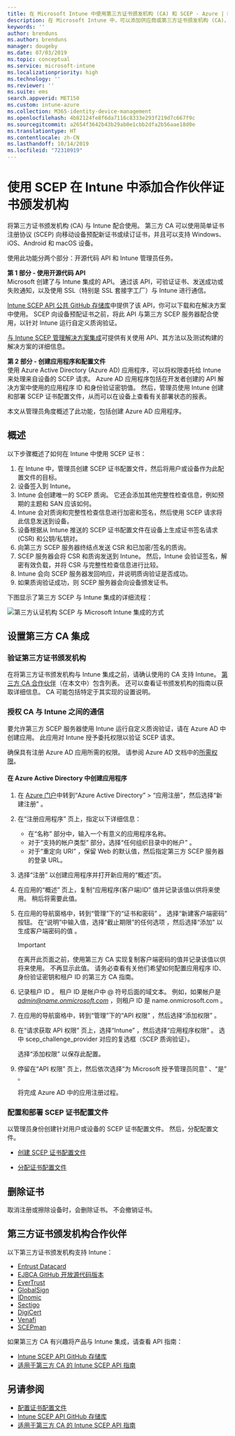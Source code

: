 ```yaml
---
title: 在 Microsoft Intune 中使用第三方证书颁发机构 (CA) 和 SCEP - Azure | Microsoft Docs
description: 在 Microsoft Intune 中，可以添加供应商或第三方证书颁发机构 (CA)，以使用 SCEP 协议向移动设备颁发证书。 在此概述中，Azure Active Directory (Azure AD) 应用程序授予了 Microsoft Intune 验证证书的权限。 然后，在 SCEP 服务器的安装程序中使用 AAD 应用程序的应用程序 ID、身份验证密钥和租户 ID 来颁发证书。
keywords: ''
author: brenduns
ms.author: brenduns
manager: dougeby
ms.date: 07/03/2019
ms.topic: conceptual
ms.service: microsoft-intune
ms.localizationpriority: high
ms.technology: ''
ms.reviewer: ''
ms.suite: ems
search.appverid: MET150
ms.custom: intune-azure
ms.collection: M365-identity-device-management
ms.openlocfilehash: 4b82124fe8f6da7116c8333e293f219d7c667f9c
ms.sourcegitcommit: a2654f3642b43b29ab0e1cbb2dfa2b56aae18d0e
ms.translationtype: HT
ms.contentlocale: zh-CN
ms.lasthandoff: 10/14/2019
ms.locfileid: "72310919"
---
```

# <a name="add-partner-certification-authority-in-intune-using-scep"></a>使用 SCEP 在 Intune 中添加合作伙伴证书颁发机构

将第三方证书颁发机构 (CA) 与 Intune 配合使用。 第三方 CA 可以使用简单证书注册协议 (SCEP) 向移动设备预配新证书或续订证书，并且可以支持 Windows、iOS、Android 和 macOS 设备。

使用此功能分两个部分：开源代码 API 和 Intune 管理员任务。

**第 1 部分 - 使用开源代码 API**  
Microsoft 创建了与 Intune 集成的 API。 通过该 API，可验证证书、发送成功或失败通知，以及使用 SSL（特别是 SSL 套接字工厂）与 Intune 进行通信。

[Intune SCEP API 公共 GitHub 存储库](https://github.com/Microsoft/Intune-Resource-Access/tree/develop/src/CsrValidation)中提供了该 API，你可以下载和在解决方案中使用。 SCEP 向设备预配证书之前，将此 API 与第三方 SCEP 服务器配合使用，以针对 Intune 运行自定义质询验证。

[与 Intune SCEP 管理解决方案集成](scep-libraries-apis.md)可提供有关使用 API、其方法以及测试构建的解决方案的详细信息。

**第 2 部分 - 创建应用程序和配置文件**  
使用 Azure Active Directory (Azure AD) 应用程序，可以将权限委托给 Intune 来处理来自设备的 SCEP 请求。 Azure AD 应用程序包括在开发者创建的 API 解决方案中使用的应用程序 ID 和身份验证密钥值。 然后，管理员使用 Intune 创建和部署 SCEP 证书配置文件，从而可以在设备上查看有关部署状态的报表。

本文从管理员角度概述了此功能，包括创建 Azure AD 应用程序。

## <a name="overview"></a>概述

以下步骤概述了如何在 Intune 中使用 SCEP 证书：

1. 在 Intune 中，管理员创建 SCEP 证书配置文件，然后将用户或设备作为此配置文件的目标。
2. 设备签入到 Intune。
3. Intune 会创建唯一的 SCEP 质询。 它还会添加其他完整性检查信息，例如预期的主题和 SAN 应该如何。
4. Intune 会对质询和完整性检查信息进行加密和签名，然后使用 SCEP 请求将此信息发送到设备。
5. 设备根据从 Intune 推送的 SCEP 证书配置文件在设备上生成证书签名请求 (CSR) 和公钥/私钥对。
6. 向第三方 SCEP 服务器终结点发送 CSR 和已加密/签名的质询。
7. SCEP 服务器会将 CSR 和质询发送到 Intune。 然后，Intune 会验证签名，解密有效负载，并将 CSR 与完整性检查信息进行比较。
8. Intune 会向 SCEP 服务器发回响应，并说明质询验证是否成功。  
9. 如果质询验证成功，则 SCEP 服务器会向设备颁发证书。

下图显示了第三方 SCEP 与 Intune 集成的详细流程：

![第三方认证机构 SCEP 与 Microsoft Intune 集成的方式](./media/certificate-authority-add-scep-overview/scep-certificate-vendor-integration.png)

## <a name="set-up-third-party-ca-integration"></a>设置第三方 CA 集成

### <a name="validate-third-party-certification-authority"></a>验证第三方证书颁发机构

在将第三方证书颁发机构与 Intune 集成之前，请确认使用的 CA 支持 Intune。 [第三方 CA 合作伙伴](#third-party-certification-authority-partners)（在本文中）包含列表。 还可以查看证书颁发机构的指南以获取详细信息。 CA 可能包括特定于其实现的设置说明。

### <a name="authorize-communication-between-ca-and-intune"></a>授权 CA 与 Intune 之间的通信

要允许第三方 SCEP 服务器使用 Intune 运行自定义质询验证，请在 Azure AD 中创建应用。 此应用对 Intune 授予委托权限以验证 SCEP 请求。

确保具有注册 Azure AD 应用所需的权限。 请参阅 Azure AD 文档中的[所需权限](https://docs.microsoft.com/azure/azure-resource-manager/resource-group-create-service-principal-portal#required-permissions)。

#### <a name="create-an-application-in-azure-active-directory"></a>在 Azure Active Directory 中创建应用程序  

1. 在 [Azure 门户](https://portal.azure.com)中转到“Azure Active Directory” > “应用注册”，然后选择“新建注册”    。  

2. 在“注册应用程序”  页上，指定以下详细信息：  
   - 在“名称”  部分中，输入一个有意义的应用程序名称。  
   - 对于“支持的帐户类型”  部分，选择“任何组织目录中的帐户”  。  
   - 对于“重定向 URI”  ，保留 Web 的默认值，然后指定第三方 SCEP 服务器的登录 URL。  

3. 选择“注册”  以创建应用程序并打开新应用的“概述”页。  

4. 在应用的“概述”  页上，复制“应用程序(客户端)ID”  值并记录该值以供将来使用。 稍后将需要此值。  

5. 在应用的导航窗格中，转到“管理”下的“证书和密码”   。 选择“新建客户端密码”  按钮。 在“说明”中输入值，选择“截止期限”的任何选项  ，然后选择“添加”  以生成客户端密码的值  。 
   > [!IMPORTANT]  
   > 在离开此页面之前，使用第三方 CA 实现复制客户端密码的值并记录该值以供将来使用。 不再显示此值。 请务必查看有关他们希望如何配置应用程序 ID、身份验证密钥和租户 ID 的第三方 CA 指南。  

6. 记录租户 ID  。 租户 ID 是帐户中 @ 符号后面的域文本。 例如，如果帐户是 *admin@name.onmicrosoft.com* ，则租户 ID 是 name.onmicrosoft.com  。  

7. 在应用的导航窗格中，转到“管理”下的“API 权限”   ，然后选择“添加权限”  。  

8. 在“请求获取 API 权限”  页上，选择“Intune”  ，然后选择“应用程序权限”  。 选中 scep_challenge_provider  对应的复选框（SCEP 质询验证）。  

   选择“添加权限”  以保存此配置。  

9. 停留在“API 权限”  页上，然后依次选择“为 Microsoft 授予管理员同意”  、“是”  。  
   
   将完成 Azure AD 中的应用注册过程。





### <a name="configure-and-deploy-a-scep-certificate-profile"></a>配置和部署 SCEP 证书配置文件
以管理员身份创建针对用户或设备的 SCEP 证书配置文件。 然后，分配配置文件。

- [创建 SCEP 证书配置文件](certificates-profile-scep.md#create-a-scep-certificate-profile)

- [分配证书配置文件](certificates-profile-scep.md#assign-the-certificate-profile)

## <a name="removing-certificates"></a>删除证书

取消注册或擦除设备时，会删除证书。 不会撤销证书。

## <a name="third-party-certification-authority-partners"></a>第三方证书颁发机构合作伙伴
以下第三方证书颁发机构支持 Intune：

- [Entrust Datacard](https://info.entrustdatacard.com/pki-eval-tool)
- [EJBCA GitHub 开放源代码版本](https://github.com/agerbergt/intune-ejbca-connector)
- [EverTrust](https://evertrust.fr/en/products/)
- [GlobalSign](https://downloads.globalsign.com/acton/attachment/2674/f-6903f60b-9111-432d-b283-77823cc65500/1/-/-/-/-/globalsign-aeg-microsoft-intune-integration-guide.pdf)
- [IDnomic](https://www.idnomic.com/)
- [Sectigo](https://sectigo.com/products)
- [DigiCert](https://knowledge.digicert.com/tutorials/microsoft-intune.html)
- [Venafi](https://www.venafi.com/platform/enterprise-mobility)
- [SCEPman](https://azuremarketplace.microsoft.com/marketplace/apps/gluckkanja.scepman)

如果第三方 CA 有兴趣将产品与 Intune 集成，请查看 API 指南：

- [Intune SCEP API GitHub 存储库](https://github.com/Microsoft/Intune-Resource-Access/tree/develop/src/CsrValidation)
- [适用于第三方 CA 的 Intune SCEP API 指南](scep-libraries-apis.md)

## <a name="see-also"></a>另请参阅

- [配置证书配置文件](certificates-scep-configure.md)
- [Intune SCEP API GitHub 存储库](https://github.com/Microsoft/Intune-Resource-Access/tree/develop/src/CsrValidation)
- [适用于第三方 CA 的 Intune SCEP API 指南](scep-libraries-apis.md)
